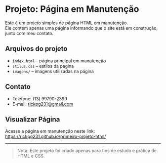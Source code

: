 # Projeto: Página em Manutenção

Este é um projeto simples de página HTML em manutenção.  
Ele contém apenas uma página informando que o site está em construção, junto com meu contato.

## Arquivos do projeto
- `index.html` – página principal em manutenção
- `stilus.css` – estilos da página
- `imagens/` – imagens utilizadas na página

## Contato
- Telefone: (13) 99790-2399
- E-mail: rickpg231@gmail.com

## Visualizar Página
Acesse a página em manutenção neste link: https://rickpg231.github.io/primeiro-projeto-html/

---

> Nota: Este projeto foi criado apenas para fins de estudo e prática de HTML e CSS.
